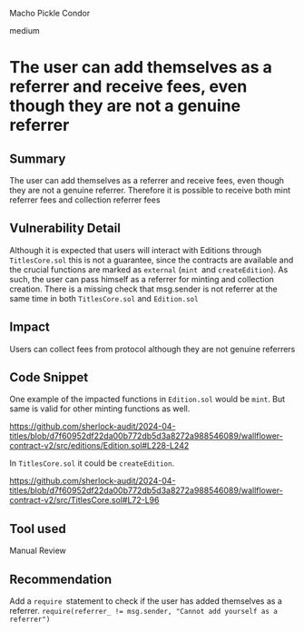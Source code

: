 Macho Pickle Condor

medium

# The user can add themselves as a referrer and receive fees, even though they are not a genuine referrer

## Summary
The user can add themselves as a referrer and receive fees, even though they are not a genuine referrer. Therefore it is possible to receive both mint referrer fees and collection referrer fees

## Vulnerability Detail

Although it is expected that users will interact with Editions through `TitlesCore.sol` this is not a guarantee, since the contracts are available and the crucial functions are marked as `external` (`mint `and `createEdition`). As such, the user can pass himself as a referrer for minting and collection creation. There is a missing check that msg.sender is not referrer at the same time in both `TitlesCore.sol` and `Edition.sol`

## Impact

Users can collect fees from protocol although they are not genuine referrers

## Code Snippet

One example of the impacted functions in `Edition.sol` would be `mint`.  But same is valid for other minting functions as well. 

https://github.com/sherlock-audit/2024-04-titles/blob/d7f60952df22da00b772db5d3a8272a988546089/wallflower-contract-v2/src/editions/Edition.sol#L228-L242

In `TitlesCore.sol` it could be `createEdition`. 

https://github.com/sherlock-audit/2024-04-titles/blob/d7f60952df22da00b772db5d3a8272a988546089/wallflower-contract-v2/src/TitlesCore.sol#L72-L96

## Tool used

Manual Review

## Recommendation

Add a `require `statement to check if the user has added themselves as a referrer.
`require(referrer_ != msg.sender, "Cannot add yourself as a referrer")
`





